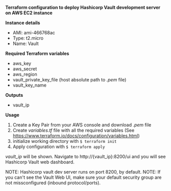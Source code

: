 **Terraform configuration to deploy Hashicorp Vault development server on AWS EC2 instance**

**Instance details**

- AMI: ami-466768ac
- Type: t2.micro
- Name: Vault

**Required Terraform variables**

- aws_key
- aws_secret
- aws_region
- vault_private_key_file (host absolute path to *.pem* file)
- vault_key_name

**Outputs**

- vault_ip

**Usage**

1. Create a Key Pair from your AWS console and download *.pem* file
1. Create *variables.tf* file with all the required variables (See https://www.terraform.io/docs/configuration/variables.html)
2. initialize working directory with `$ terraform init`
3. Apply configuration with `$ terraform apply`

*vault_ip* will be shown. Navigate to http://{vault_ip}:8200/ui and you will see Hashicorp Vault web dashboard.

NOTE: Hashicorp vault dev server runs on port 8200, by default.
NOTE: If you can't see the Vault Web UI, make sure your default security group are not missconfigured (inbound protocol/ports).
